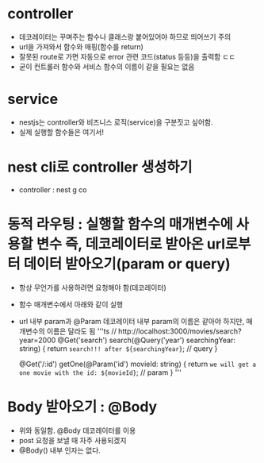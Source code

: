 # controller

- 데코레이터는 꾸며주는 함수나 클래스랑 붙어있어야 하므로 띄어쓰기 주의
- url을 가져와서 함수와 매핑(함수를 return)
- 잘못된 route로 가면 자동으로 error 관련 코드(status 등등)을 출력함 ㄷㄷ
- 굳이 컨트롤러 함수와 서비스 함수의 이름이 같을 필요는 없음

# service

- nestjs는 controller와 비즈니스 로직(service)을 구분짓고 싶어함.
- 실제 실행할 함수들은 여기서!

# nest cli로 controller 생성하기

- controller : nest g co

# 동적 라우팅 : 실행할 함수의 매개변수에 사용할 변수 즉, 데코레이터로 받아온 url로부터 데이터 받아오기(param or query)

- 항상 무언가를 사용하려면 요청해야 함(데코레이터)
- 함수 매개변수에서 아래와 같이 실행
- url 내부 param과 @Param 데코레이터 내부 param의 이름은 같아야 하지만, 매개변수의 이름은 달라도 됨
  '''ts
  // http://localhost:3000/movies/search?year=2000
  @Get('search')
  search(@Query('year') searchingYear: string) {
  return `search!!! after ${searchingYear}`; // query
  }

  @Get('/:id')
  getOne(@Param('id') movieId: string) {
  return `we will get a one movie with the id: ${movieId}`; // param
  }
  '''

# Body 받아오기 : @Body

- 위와 동일함. @Body 데코레이터를 이용
- post 요청을 보낼 때 자주 사용되겠지
- @Body() 내부 인자는 없다.
